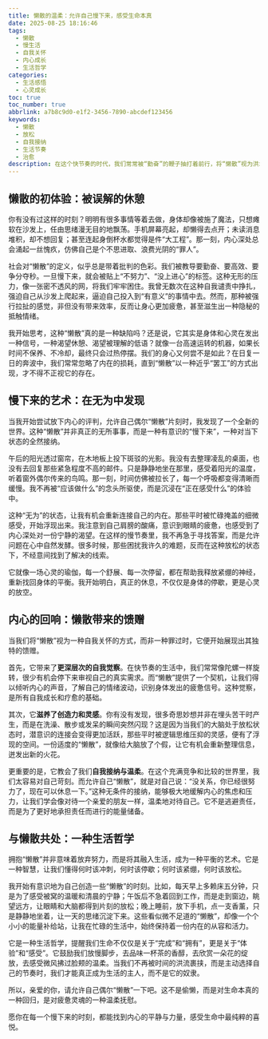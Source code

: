 ```yaml
---
title: 懒散的温柔：允许自己慢下来，感受生命本真
date: 2025-08-25 18:16:46
tags:
  - 懒散
  - 慢生活
  - 自我关怀
  - 内心成长
  - 生活哲学
categories:
  - 生活感悟
  - 心灵成长
toc: true
toc_number: true
abbrlink: a7b8c9d0-e1f2-3456-7890-abcdef123456
keywords:
  - 懒散
  - 放松
  - 自我接纳
  - 生活节奏
  - 治愈
description: 在这个快节奏的时代，我们常常被“勤奋”的鞭子抽打着前行，将“懒散”视为洪水猛兽。然而，你有没有想过，或许懒散并非全然的贬义，它也可以是一种温柔的提醒，一份来自内心深处的邀请？它邀请我们停下脚步，卸下重负，去感受那些被匆忙遗忘的细微美好，去倾听那些被喧嚣掩盖的真实心声。今天，让我们一起重新审视这份被误解的“懒散”，或许你会发现，它正是治愈我们疲惫灵魂的一剂良药。
---
```


## 懒散的初体验：被误解的休憩

你有没有过这样的时刻？明明有很多事情等着去做，身体却像被施了魔法，只想瘫软在沙发上，任由思绪漫无目的地飘荡。手机屏幕亮起，却懒得去点开；未读消息堆积，却不想回复；甚至连起身倒杯水都觉得是件“大工程”。那一刻，内心深处总会涌起一丝愧疚，仿佛自己是个不思进取、浪费光阴的“罪人”。

社会对“懒散”的定义，似乎总是带着批判的色彩。我们被教导要勤奋、要高效、要争分夺秒。一旦慢下来，就会被贴上“不努力”、“没上进心”的标签。这种无形的压力，像一张密不透风的网，将我们牢牢困住。我曾无数次在这种自我谴责中挣扎，强迫自己从沙发上爬起来，逼迫自己投入到“有意义”的事情中去。然而，那种被强行拉扯的感觉，非但没有带来效率，反而让身心更加疲惫，甚至滋生出一种隐秘的抵触情绪。

我开始思考，这种“懒散”真的是一种缺陷吗？还是说，它其实是身体和心灵在发出一种信号，一种渴望休憩、渴望被理解的低语？就像一台高速运转的机器，如果长时间不保养、不冷却，最终只会过热停摆。我们的身心又何尝不是如此？在日复一日的奔波中，我们常常忽略了内在的损耗，直到“懒散”以一种近乎“罢工”的方式出现，才不得不正视它的存在。

## 慢下来的艺术：在无为中发现

当我开始尝试放下内心的评判，允许自己偶尔“懒散”片刻时，我发现了一个全新的世界。这种“懒散”并非真正的无所事事，而是一种有意识的“慢下来”，一种对当下状态的全然接纳。

午后的阳光透过窗帘，在木地板上投下斑驳的光影。我没有去整理凌乱的桌面，也没有去回复那些紧急程度不高的邮件。只是静静地坐在那里，感受着阳光的温度，听着窗外偶尔传来的鸟鸣。那一刻，时间仿佛被拉长了，每一个呼吸都变得清晰而缓慢。我不再被“应该做什么”的念头所驱使，而是沉浸在“正在感受什么”的体验中。

这种“无为”的状态，让我有机会重新连接自己的内在。那些平时被忙碌掩盖的细微感受，开始浮现出来。我注意到自己肩膀的酸痛，意识到眼睛的疲惫，也感受到了内心深处对一份宁静的渴望。在这样的慢节奏里，我不再急于寻找答案，而是允许问题在心中自然发酵。很多时候，那些困扰我许久的难题，反而在这种放松的状态下，不经意间找到了解决的线索。

它就像一场心灵的瑜伽，每一个舒展、每一次停留，都在帮助我释放紧绷的神经，重新找回身体的平衡。我开始明白，真正的休息，不仅仅是身体的停歇，更是心灵的放空。

## 内心的回响：懒散带来的馈赠

当我们将“懒散”视为一种自我关怀的方式，而非一种罪过时，它便开始展现出其独特的馈赠。

首先，它带来了**更深层次的自我觉察**。在快节奏的生活中，我们常常像陀螺一样旋转，很少有机会停下来审视自己的真实需求。而“懒散”提供了一个契机，让我们得以倾听内心的声音，了解自己的情绪波动，识别身体发出的疲惫信号。这种觉察，是所有自我成长和疗愈的基础。

其次，它**滋养了创造力和灵感**。你有没有发现，很多奇思妙想并非在埋头苦干时产生，而是在洗澡、散步或发呆的瞬间突然闪现？这是因为当我们的大脑处于放松状态时，潜意识的连接会变得更加活跃，那些平时被逻辑思维压抑的灵感，便有了浮现的空间。一份适度的“懒散”，就像给大脑放了个假，让它有机会重新整理信息，迸发出新的火花。

更重要的是，它教会了我们**自我接纳与温柔**。在这个充满竞争和比较的世界里，我们太容易对自己苛刻。而允许自己“懒散”，就是对自己说：“没关系，你已经很努力了，现在可以休息一下。”这种无条件的接纳，能够极大地缓解内心的焦虑和压力，让我们学会像对待一个亲爱的朋友一样，温柔地对待自己。它不是逃避责任，而是为了更好地承担责任而进行的能量储备。

## 与懒散共处：一种生活哲学

拥抱“懒散”并非意味着放弃努力，而是将其融入生活，成为一种平衡的艺术。它是一种智慧，让我们懂得何时该冲刺，何时该停歇；何时该紧绷，何时该放松。

我开始有意识地为自己创造一些“懒散”的时刻。比如，每天早上多赖床五分钟，只是为了感受被窝的温暖和清晨的宁静；午饭后不急着回到工作，而是走到窗边，眺望远方，让眼睛和大脑都得到片刻的放松；晚上睡前，放下手机，点一支香薰，只是静静地坐着，让一天的思绪沉淀下来。这些看似微不足道的“懒散”，却像一个个小小的能量补给站，让我在忙碌的生活中，始终保持着一份内在的从容和活力。

它是一种生活哲学，提醒我们生命不仅仅是关于“完成”和“拥有”，更是关于“体验”和“感受”。它鼓励我们放慢脚步，去品味一杯茶的香醇，去欣赏一朵花的绽放，去感受微风拂过脸颊的温柔。当我们不再被时间的洪流裹挟，而是主动选择自己的节奏时，我们才能真正成为生活的主人，而不是它的奴隶。

所以，亲爱的你，请允许自己偶尔“懒散”一下吧。这不是偷懒，而是对生命本真的一种回归，是对疲惫灵魂的一种温柔抚慰。

愿你在每一个慢下来的时刻，都能找到内心的平静与力量，感受生命中最纯粹的喜悦。